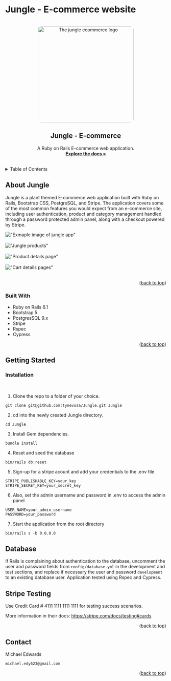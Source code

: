# Jungle - E-commerce website

<!-- PROJECT LOGO -->
<br />
<div align="center">
  <a href="https://github.com/tynevosa/Jungle-ecommerce-store">
    <img src="https://github.com/tynevosa/Jungle-ecommerce-store/public/images/Jungle%20Logo.png?raw=true" alt="The jungle ecommerce logo" width="300" style="border-radius:10px;">
  </a>

<h2 align="center">Jungle - E-commerce</h2>

  <p align="center">
    A Ruby on Rails E-commerce web application.
    <br />
    <a href="https://github.com/tynevosa/Jungle"><strong>Explore the docs »</strong></a>
    <br />
    <br />
  </p>
</div>



<!-- TABLE OF CONTENTS -->
<details>
  <summary>Table of Contents</summary>
  <ol>
    <li>
      <a href="#about-the-project">About Jungle</a>
      <ul>
        <li><a href="#built-with">Built With</a></li>
      </ul>
    </li>
    <li>
      <a href="#getting-started">Getting Started</a>
      <ul>
        <li><a href="#installation">Installation</a></li>
      </ul>
    </li>
  </ol>
</details>



<!-- ABOUT THE PROJECT -->
## About Jungle

<p>Jungle is a plant themed E-commerce web application built with Ruby on Rails, Bootstrap CSS, PostgreSQL, and Stripe. The application covers some of the most common features you would expect from an e-commerce site, including user authentication, product and category management handled through a password protected admin panel, along with a checkout powered by Stripe.
</p>

!["Exmaple image of jungle app"](https://github.com/tynevosa/Jungle-ecommerce-store/public/images/Screen%20Shot%202023-02-01%20at%204.34.32%20PM.png?raw=true)
<br>
<br>
!["Jungle products"](https://github.com/tynevosa/Jungle-ecommerce-store/public/images/Screen%20Shot%202023-02-01%20at%204.34.48%20PM.png?raw=true)
<br>
<br>
!["Product details page"](https://github.com/tynevosa/Jungle-ecommerce-store/public/images/Screen%20Shot%202023-02-01%20at%204.35.31%20PM.png?raw=true)
<br>
<br>
!["Cart details pages"](https://github.com/tynevosa/Jungle-ecommerce-store/public/images/Screen%20Shot%202023-02-01%20at%204.35.47%20PM.png?raw=true)
<br>
<br>
<p align="right">(<a href="#readme-top">back to top</a>)</p>



### Built With

* Ruby on Rails 6.1
* Bootstrap 5
* PostgresSQL 9.x
* Stripe
* Rspec
* Cypress

<p align="right">(<a href="#readme-top">back to top</a>)</p>



<!-- GETTING STARTED -->
## Getting Started

### Installation
<br>


1. Clone the repo to a folder of your choice.
```
git clone git@github.com:tynevosa/Jungle.git Jungle
```
2. cd into the newly created Jungle directory.
```
cd Jungle
```
3. Install Gem dependencies.
```
bundle install
```
4. Reset and seed the database
```
bin/rails db:reset
```
5. Sign-up for a stripe acount and add your credentials to the .env file
```
STRIPE_PUBLISHABLE_KEY=your_key
STRIPE_SECRET_KEY=your_secret_key
```
6. Also, set the admin username and password in .env to access the admin panel
```
USER_NAME=your_admin_username
PASSWORD=your_password
```

7. Start the application from the root directory
```
bin/rails s -b 0.0.0.0
```

## Database

If Rails is complaining about authentication to the database, uncomment the user and password fields from `config/database.yml` in the development and test sections, and replace if necessary the user and password `development` to an existing database user. Application tested using Rspec and Cypress.

## Stripe Testing

Use Credit Card # 4111 1111 1111 1111 for testing success scenarios.

More information in their docs: <https://stripe.com/docs/testing#cards>
<p align="right">(<a href="#readme-top">back to top</a>)</p>



<!-- CONTACT -->
## Contact

Michael Edwards
```
michael.edy623@gmail.com
```

<p align="right">(<a href="#readme-top">back to top</a>)</p>
